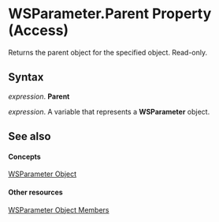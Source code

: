 
# WSParameter.Parent Property (Access)

Returns the parent object for the specified object. Read-only.


## Syntax

 _expression_. **Parent**

 _expression_. A variable that represents a  **WSParameter** object.


## See also


#### Concepts


 [WSParameter Object](6d9f49f1-0185-a6fb-b46e-671edaa95cde.md)
#### Other resources


 [WSParameter Object Members](8e191abe-029f-b8f3-b9a9-f4609da64c93.md)
